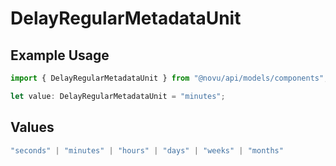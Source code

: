# DelayRegularMetadataUnit

## Example Usage

```typescript
import { DelayRegularMetadataUnit } from "@novu/api/models/components";

let value: DelayRegularMetadataUnit = "minutes";
```

## Values

```typescript
"seconds" | "minutes" | "hours" | "days" | "weeks" | "months"
```